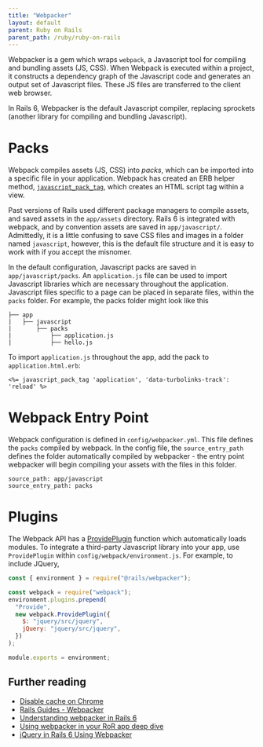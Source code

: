 ```yaml
---
title: "Webpacker"
layout: default
parent: Ruby on Rails
parent_path: /ruby/ruby-on-rails
---
```

Webpacker is a gem which wraps `webpack`, a Javascript tool for compiling and bundling assets (JS, CSS). When Webpack is executed within a project, it constructs a dependency graph of the Javascript code and generates an output set of Javascript files. These JS files are transferred to the client web browser.

In Rails 6, Webpacker is the default Javascript compiler, replacing sprockets (another library for compiling and bundling Javascript). 

# Packs
Webpack compiles assets (JS, CSS) into *packs*, which can be imported into a specific file in your application. Webpack has created an ERB helper method, [`javascript_pack_tag`](https://www.rubydoc.info/github/rails/webpacker/Webpacker%2FHelper:javascript_pack_tag), which creates an HTML script tag within a view.

Past versions of Rails used different package managers to compile assets, and saved assets in the `app/assets` directory. Rails 6 is integrated with webpack, and by convention assets are saved in `app/javascript/`. Admittedly, it is a little confusing to save CSS files and images in a folder named `javascript`, however, this is the default file structure and it is easy to work with if you accept the misnomer.

In the default configuration, Javascript packs are saved in `app/javascript/packs`. An `application.js` file can be used to import Javascript libraries which are necessary throughout the application. Javascript files specific to a page can be placed in separate files, within the `packs` folder. For example, the packs folder might look like this
```
├── app
|   ├── javascript
|       ├── packs
|           ├── application.js
|           ├── hello.js
```

To import `application.js` throughout the app, add the pack to `application.html.erb`:
```
<%= javascript_pack_tag 'application', 'data-turbolinks-track': 'reload' %>
```

# Webpack Entry Point
Webpack configuration is defined in `config/webpacker.yml`. This file defines the `packs` compiled by webpack. In the config file, the `source_entry_path` defines the folder automatically compiled by webpacker - the entry point webpacker will begin compiling your assets with the files in this folder.
```
source_path: app/javascript
source_entry_path: packs
```

# Plugins
The Webpack API has a [ProvidePlugin](https://webpack.js.org/plugins/provide-plugin/) function which automatically loads modules. To integrate a third-party Javascript library into your app, use `ProvidePlugin` within `config/webpack/environment.js`. For example, to include JQuery,

```javascript
const { environment } = require("@rails/webpacker");

const webpack = require("webpack");
environment.plugins.prepend(
  "Provide",
  new webpack.ProvidePlugin({
    $: "jquery/src/jquery",
    jQuery: "jquery/src/jquery",
  })
);

module.exports = environment;
```





## Further reading
* [Disable cache on Chrome](https://www.technipages.com/google-chrome-how-to-completely-disable-cache)
* [Rails Guides - Webpacker](https://edgeguides.rubyonrails.org/webpacker.html)
* [Understanding webpacker in Rails 6](https://prathamesh.tech/2019/08/26/understanding-webpacker-in-rails-6/)
* [Using webpacker in your RoR app deep dive](https://blog.appsignal.com/2021/02/17/using-webpacker-in-your-ruby-on-rails-app-deep-dive.html)
* [jQuery in Rails 6 Using Webpacker](https://www.botreetechnologies.com/blog/introducing-jquery-in-rails-6-using-webpacker/)